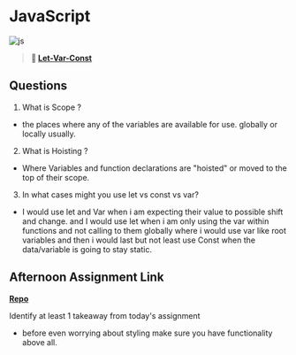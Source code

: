 # JavaScript

![js](https://bcw.blob.core.windows.net/public/img/courses/js.gif)

> **📖 [Let-Var-Const](https://codeworksacademy.com/fs-student-guide/resources/wk2/01-Let-Var-Const)**

## Questions

1. What is Scope ?

- the places where any of the variables are available for use. globally or locally usually.

2. What is Hoisting ? 

- Where Variables and function declarations are "hoisted" or moved to the top of their scope.

3. In what cases might you use let vs const vs var?

- I would use let and Var when i am expecting their value to possible shift and change. and I would use let when i am only using the var within functions and not calling to them globally where i would use var like root variables and then i would last but not least use Const when the data/variable is going to stay static.

## Afternoon Assignment Link

**[Repo](https://github.com/TungLe0319/score-board)**

Identify at least 1 takeaway from today's assignment

- before even worrying about styling make sure you have functionality above all.